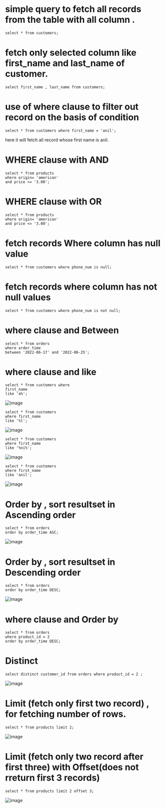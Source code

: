 # simple query to fetch all records from the table with all column .

```
select * from customers;
```

# fetch only selected column like first_name and last_name of customer.
```
select first_name , last_name from customers;
```

# use of where clause to filter out record on the basis of condition

```
select * from customers where first_name = 'anil';
```

here it will fetch all record whose first name is anil.

# WHERE clause  with AND

```
select * from products 
where origin= 'american' 
and price <= '3.00';
```

# WHERE clause  with OR

```
select * from products 
where origin= 'american' 
and price <= '3.00';
```
# fetch records Where column has null value

```
select * from customers where phone_num is null;
```

# fetch records where column has not null values

```
select * from customers where phone_num is not null;
```

# where clause and Between

```
select * from orders
where order_time 
between '2022-06-17' and '2022-06-25';
```

# where clause and like
```
select * from customers where 
first_name 
like 'a%';
```
![image](https://user-images.githubusercontent.com/44174633/175936550-e77c4fbe-e2ba-4ef9-aa42-3bb857cf0483.png)

```
select * from customers 
where first_name 
like '%l';
```
![image](https://user-images.githubusercontent.com/44174633/175936633-b8d22e1f-d776-4cce-a96f-f2a4d5e050b8.png)

```
select * from customers 
where first_name 
like '%ni%';
```
![image](https://user-images.githubusercontent.com/44174633/175936681-8b32a5ee-24b5-44bf-b6a1-74c8b56bdd8a.png)

```
select * from customers 
where first_name 
like 'anil';
```
![image](https://user-images.githubusercontent.com/44174633/175936767-2e5737f0-49e5-4fc5-8192-869672982a8c.png)

# Order by , sort resultset in Ascending order
```
select * from orders 
order by order_time ASC;
```
![image](https://user-images.githubusercontent.com/44174633/175937871-1700ad04-a227-4318-9ea0-dca0747b6a48.png)

# Order by , sort resultset in Descending order
```
select * from orders
order by order_time DESC;
```
![image](https://user-images.githubusercontent.com/44174633/175938043-11bbc8cd-2c9e-416c-903d-a69184018a22.png)

# where clause and Order by 
```
select * from orders 
where product_id = 2 
order by order_time DESC;
```
# Distinct
```
select distinct customer_id from orders where product_id = 2 ;
```
![image](https://user-images.githubusercontent.com/44174633/175939552-b35fd784-283c-4256-bd21-20e161b47be9.png)

# Limit (fetch only first two record) , for fetching number of rows.
```
select * from products limit 2;
```
![image](https://user-images.githubusercontent.com/44174633/175941606-93bd0685-7746-4b11-939a-78664d30b008.png)

# Limit (fetch only two record after first three) with Offset(does not rreturn first 3 records)
```
select * from products limit 2 offset 3;
```
![image](https://user-images.githubusercontent.com/44174633/175941342-45660535-1586-4846-98c3-60c6ebbaa7f7.png)
